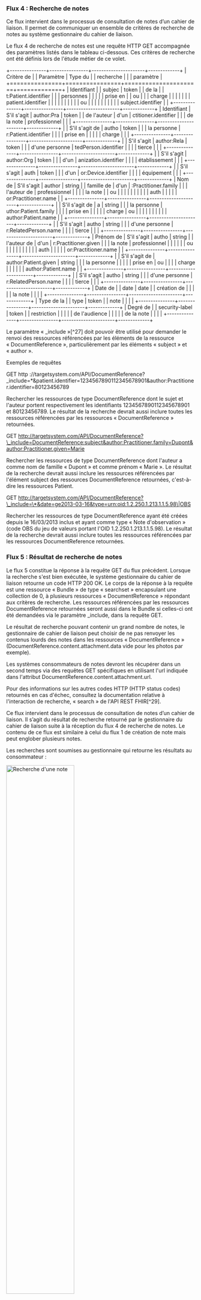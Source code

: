 ### Flux 4 : Recherche de notes

Ce flux intervient dans le processus de consultation de notes d’un cahier de liaison. Il permet de communiquer un ensemble de critères de recherche de notes au système gestionnaire du cahier de liaison.


Le flux 4 de recherche de notes est une requête HTTP GET accompagnée des
paramètres listés dans le tableau ci-dessous. Ces critères de recherche
ont été définis lors de l'étude métier de ce volet.

+---------------+----------------+----------------------+-------------+
| Critère de    |                | Paramètre            | Type du     |
| recherche     |                |                      | paramètre   |
+===============+================+======================+=============+
| Identifiant   |                | subjec               | token       |
| de la         |                | t:Patient.identifier |             |
| personnes     |                |                      |             |
| prise en      |                | ou                   |             |
| charge        |                |                      |             |
|               |                | patient.identifier   |             |
|               |                |                      |             |
|               |                | ou                   |             |
|               |                |                      |             |
|               |                | subject.identifier   |             |
+---------------+----------------+----------------------+-------------+
| Identifiant   | S'il s'agit    | author:Pra           | token       |
| de l'auteur   | d'un           | ctitioner.identifier |             |
| de la note    | professionnel  |                      |             |
+---------------+----------------+----------------------+-------------+
|               | S'il s'agit de | autho                | token       |
|               | la personne    | r:Patient.identifier |             |
|               | prise en       |                      |             |
|               | charge         |                      |             |
+---------------+----------------+----------------------+-------------+
|               | S'il s'agit    | author:Rela          | token       |
|               | d'une personne | tedPerson.identifier |             |
|               | tierce         |                      |             |
+---------------+----------------+----------------------+-------------+
|               | S'il s'agit    | author:Org           | token       |
|               | d'un           | anization.identifier |             |
|               | établissement  |                      |             |
+---------------+----------------+----------------------+-------------+
|               | S'il s'agit    | auth                 | token       |
|               | d'un           | or:Device.identifier |             |
|               | équipement     |                      |             |
+---------------+----------------+----------------------+-------------+
| Nom de        | S'il s'agit    | author               | string      |
| famille de    | d'un           | :Practitioner.family |             |
| l'auteur de   | professionnel  |                      |             |
| la note       |                | ou                   |             |
|               |                |                      |             |
|               |                | auth                 |             |
|               |                | or:Practitioner.name |             |
+---------------+----------------+----------------------+-------------+
|               | S'il s'agit de | a                    | string      |
|               | la personne    | uthor:Patient.family |             |
|               | prise en       |                      |             |
|               | charge         | ou                   |             |
|               |                |                      |             |
|               |                | author:Patient.name  |             |
+---------------+----------------+----------------------+-------------+
|               | S'il s'agit    | autho                | string      |
|               | d'une personne | r:RelatedPerson.name |             |
|               | tierce         |                      |             |
+---------------+----------------+----------------------+-------------+
| Prénom de     | S'il s'agit    | autho                | string      |
| l'auteur de   | d'un           | r:Practitioner.given |             |
| la note       | professionnel  |                      |             |
|               |                | ou                   |             |
|               |                |                      |             |
|               |                | auth                 |             |
|               |                | or:Practitioner.name |             |
+---------------+----------------+----------------------+-------------+
|               | S'il s'agit de | author:Patient.given | string      |
|               | la personne    |                      |             |
|               | prise en       | ou                   |             |
|               | charge         |                      |             |
|               |                | author:Patient.name  |             |
+---------------+----------------+----------------------+-------------+
|               | S'il s'agit    | autho                | string      |
|               | d'une personne | r:RelatedPerson.name |             |
|               | tierce         |                      |             |
+---------------+----------------+----------------------+-------------+
| Date de       |                | date                 | date        |
| création de   |                |                      |             |
| la note       |                |                      |             |
+---------------+----------------+----------------------+-------------+
| Type de la    |                | type                 | token       |
| note          |                |                      |             |
+---------------+----------------+----------------------+-------------+
| Degré de      |                | security-label       | token       |
| restriction   |                |                      |             |
| de l'audience |                |                      |             |
| de la note    |                |                      |             |
+---------------+----------------+----------------------+-------------+


Le paramètre « \_include »[^27] doit pouvoir être utilisé pour demander le renvoi des ressources référencées par les éléments de la ressource « DocumentReference », particulièrement par les éléments « subject » et « author ».

Exemples de requêtes

GET http ://targetsystem.com/API/DocumentReference?\_include=\*&patient.identifier=1234567890112345678901&author:Practitioner.identifier=80123456789

Rechercher les ressources de type DocumentReference dont le sujet et l'auteur portent respectivement les identifiants 1234567890112345678901 et 80123456789. Le résultat de la recherche devrait aussi inclure toutes les ressources référencées par les ressources « DocumentReference » retournées.

GET http://targetsystem.com/API/DocumentReference?\_include=DocumentReference:subject&author:Practitioner.family=Dupont&author:Practitioner.given=Marie

Rechercher les ressources de type DocumentReference dont l'auteur a comme nom de famille « Dupont » et comme prénom « Marie ». Le résultat de la recherche devrait aussi inclure les ressources référencées par l'élément subject des ressources DocumentReference retournées, c'est-à-dire les ressources Patient.

GET http://targetsystem.com/API/DocumentReference?\_include=\*&date=ge2013-03-16&type=urn:oid:1.2.250.1.213.1.1.5.98\|OBS

Rechercher les ressources de type DocumentReference ayant été créées depuis le 16/03/2013 inclus et ayant comme type « Note d'observation » (code OBS du jeu de valeurs portant l'OID 1.2.250.1.213.1.1.5.98). Le résultat de la recherche devrait aussi inclure toutes les ressources référencées par les ressources DocumentReference retournées.



### Flux 5 : Résultat de recherche de notes

Le flux 5 constitue la réponse à la requête GET du flux précédent. Lorsque la recherche s'est bien exécutée, le système gestionnaire du cahier de liaison retourne un code HTTP 200 OK. Le corps de la réponse à la requête est une ressource « Bundle » de type « searchset » encapsulant une collection de 0, à plusieurs ressources « DocumentReference » répondant aux critères de recherche. Les ressources référencées par les ressources DocumentReference retournées seront aussi dans le Bundle si celles-ci ont été demandées via le paramètre \_include, dans la requête GET.

Le résultat de recherche pouvant contenir un grand nombre de notes, le gestionnaire de cahier de liaison peut choisir de ne pas renvoyer les contenus lourds des notes dans les ressources « DocumentReference » (DocumentReference.content.attachment.data vide pour les photos par exemple).

Les systèmes consommateurs de notes devront les récupérer dans un second temps via des requêtes GET spécifiques en utilisant l'url indiquée dans l'attribut DocumentReference.content.attachment.url.

Pour des informations sur les autres codes HTTP (HTTP status codes) retournés en cas d'échec, consultez la documentation relative à l'interaction de recherche, « search » de l'API REST FHIR[^29].

Ce flux intervient dans le processus de consultation de notes d’un cahier de liaison. Il s’agit du résultat de recherche retourné par le gestionnaire du cahier de liaison suite à la réception du flux 4 de recherche de notes.
Le contenu de ce flux est similaire à celui du flux 1 de création de note mais peut englober plusieurs notes.

Les recherches sont soumises au gestionnaire qui retourne les résultats au consommateur :

<div>
    <img src="recherche.png"  alt="Recherche d'une note" width="60%">
    <p>Recherche d'une note</p>
    <p></p>
</div>
